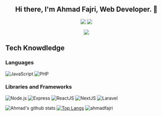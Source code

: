<h2 align="center"> Hi there, I'm Ahmad Fajri, Web Developer. 👋</h2>

<p align="center">
  <a href="https://www.linkedin.com/in/ahmad-fajri-1899a9118/"><img src="https://img.shields.io/badge/-Ahmad%20Fajri-0077B5?style=flat-square&logo=Linkedin&logoColor=white"/></a>
  <a href="https://www.instagram.com/ahmadfajrii/"><img src="https://img.shields.io/badge/-@ahmadfajrii-333333?style=flat-square&logo=instagram"/></a>
</p>
<p align="center"> <img src="https://komarev.com/ghpvc/?username=ahmadfajri&label=Fajri's%20Profile%20Views&color=135429&style=flat"/> </p>

## Tech Knowdledge

### Languages
![JavaScript](https://img.shields.io/badge/-JavaScript-333333?style=flat&logo=javascript)
![PHP](https://img.shields.io/badge/-PHP-333333?style=flat&logo=php)

### Libraries and Frameworks
![Node.js](https://img.shields.io/badge/-Node.js-333333?style=flat&logo=node.js)
![Express](https://img.shields.io/badge/-Express-333333?style=flat&logo=express)
![ReactJS](https://img.shields.io/badge/-React.js-333333?style=flat&logo=react)
![NextJS](https://img.shields.io/badge/-Next.js-333333?style=flat&logo=next.js)
![Laravel](https://img.shields.io/badge/-Laravel-333333?style=flat&logo=laravel)

![Ahmad's github stats](https://github-readme-stats.vercel.app/api?username=ahmadfajri&show_icons=true&hide_border=true&theme=tokyonight) 
[![Top Langs](https://github-readme-stats.vercel.app/api/top-langs/?username=ahmadfajri&layout=compact&hide_border=true&theme=tokyonight)](https://github.com/ahmadfajri/github-readme-stats)
<img src="https://github-readme-streak-stats.herokuapp.com/?user=ahmadfajri&hide_border=true&theme=tokyonight" alt="ahmadfajri" />
